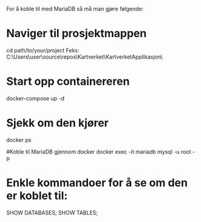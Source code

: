 For å koble til med MariaDB så må man gjøre følgende: 

# Naviger til prosjektmappen
cd path/to/your/project
Feks: 
C:\Users\user\source\repos\Kartverket\KartverketApplikasjon\

# Start opp containereren
docker-compose up -d

# Sjekk om den kjører
docker ps

#Koble til MariaDB gjennom docker
docker exec -it mariadb mysql -u root -p

# Enkle kommandoer for å se om den er koblet til: 
SHOW DATABASES;
SHOW TABLES;
